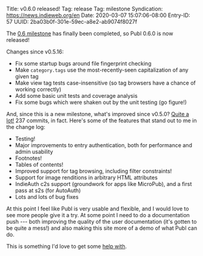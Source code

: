 Title: v0.6.0 released!
Tag: release
Tag: milestone
Syndication: https://news.indieweb.org/en
Date: 2020-03-07 15:07:06-08:00
Entry-ID: 57
UUID: 2ba03b0f-301e-59ec-a8e2-ab9074f8027f

The [0.6 milestone](https://github.com/PlaidWeb/Publ/milestone/6) has finally been completed, so Publ 0.6.0 is now released!

Changes since v0.5.16:

* Fix some startup bugs around file fingerprint checking
* Make `category.tags` use the most-recently-seen capitalization of any given tag
* Make view tag tests case-insensitive (so tag browsers have a chance of working correctly)
* Add some basic unit tests and coverage analysis
* Fix some bugs which were shaken out by the unit testing (go figure!)

And, since this is a new milestone, what's improved since v0.5.0? [Quite a lot!](https://github.com/PlaidWeb/Publ/compare/v0.5.0..v0.6.0) 237 commits, in fact. Here's some of the features that stand out to me in the change log:

* Testing!
* Major improvements to entry authentication, both for performance and admin usability
* Footnotes!
* Tables of contents!
* Improved support for tag browsing, including filter constraints!
* Support for image renditions in arbitrary HTML attributes
* IndieAuth c2s support (groundwork for apps like MicroPub), and a first pass at s2s (for AutoAuth)
* Lots and lots of bug fixes

At this point I feel like Publ is very usable and flexible, and I would love to see more people give it a try. At some point I need to do a documentation push --- both improving the quality of the user documentation (it's gotten to be quite a mess!) and also making this site more of a demo of what Publ can do.

This is something I'd love to get some [help with](/github-site).
